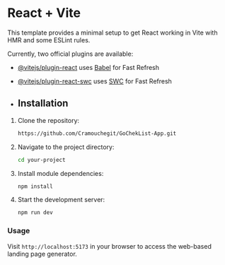 # React + Vite

This template provides a minimal setup to get React working in Vite with HMR and some ESLint rules.

Currently, two official plugins are available:

- [@vitejs/plugin-react](https://github.com/vitejs/vite-plugin-react/blob/main/packages/plugin-react/README.md) uses [Babel](https://babeljs.io/) for Fast Refresh
- [@vitejs/plugin-react-swc](https://github.com/vitejs/vite-plugin-react-swc) uses [SWC](https://swc.rs/) for Fast Refresh

- ## Installation

1. Clone the repository:

    ```bash
    https://github.com/Cramouchegit/GoChekList-App.git
    ```

2. Navigate to the project directory:

    ```bash
    cd your-project
    ```

3. Install module dependencies:

    ```bash
    npm install
    ```

4. Start the development server:

    ```bash
    npm run dev
    ```

### Usage

Visit `http://localhost:5173` in your browser to access the web-based landing page generator.

